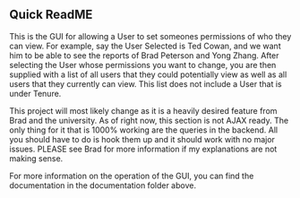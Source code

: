 ## Quick ReadME

This is the GUI for allowing a User to set someones permissions of who they can view.
For example, say the User Selected is Ted Cowan, and we want him to be able to see the reports of Brad Peterson and Yong Zhang.
After selecting the User whose permissions you want to change, you are then supplied with a list of all users that they could 
potentially view as well as all users that they currently can view. This list does not include a User that is under Tenure.

This project will most likely change as it is a heavily desired feature from Brad and the university. As of right now, this section is not AJAX ready. The only thing for it that is 1000% working are the queries in the backend. All you should have to do is hook them up and it should work with no major issues. PLEASE see Brad for more information if my explanations are not making sense.

For more information on the operation of the GUI, you can find the documentation in the documentation folder above.
